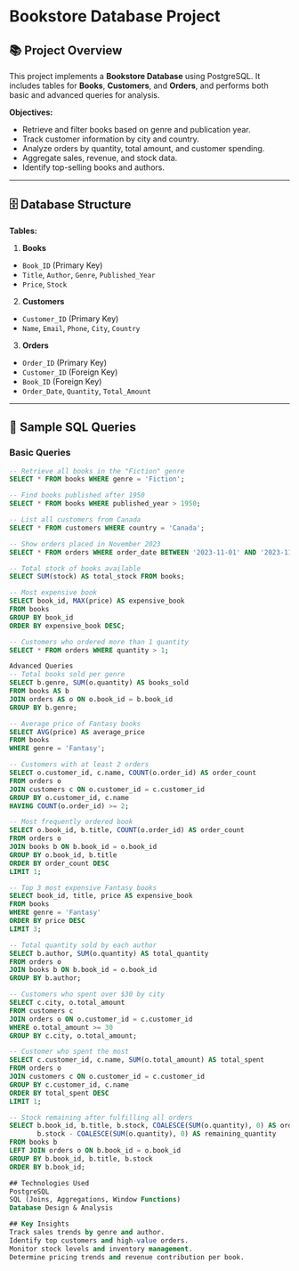 # Bookstore Database Project

## 📚 Project Overview
This project implements a **Bookstore Database** using PostgreSQL. It includes tables for **Books**, **Customers**, and **Orders**, and performs both basic and advanced queries for analysis.

**Objectives:**
- Retrieve and filter books based on genre and publication year.
- Track customer information by city and country.
- Analyze orders by quantity, total amount, and customer spending.
- Aggregate sales, revenue, and stock data.
- Identify top-selling books and authors.

---

## 🗄 Database Structure

**Tables:**

1. **Books**
- `Book_ID` (Primary Key)
- `Title`, `Author`, `Genre`, `Published_Year`
- `Price`, `Stock`

2. **Customers**
- `Customer_ID` (Primary Key)
- `Name`, `Email`, `Phone`, `City`, `Country`

3. **Orders**
- `Order_ID` (Primary Key)
- `Customer_ID` (Foreign Key)
- `Book_ID` (Foreign Key)
- `Order_Date`, `Quantity`, `Total_Amount`

---

## 📝 Sample SQL Queries

### Basic Queries

```sql
-- Retrieve all books in the "Fiction" genre
SELECT * FROM books WHERE genre = 'Fiction';

-- Find books published after 1950
SELECT * FROM books WHERE published_year > 1950;

-- List all customers from Canada
SELECT * FROM customers WHERE country = 'Canada';

-- Show orders placed in November 2023
SELECT * FROM orders WHERE order_date BETWEEN '2023-11-01' AND '2023-11-30';

-- Total stock of books available
SELECT SUM(stock) AS total_stock FROM books;

-- Most expensive book
SELECT book_id, MAX(price) AS expensive_book
FROM books
GROUP BY book_id
ORDER BY expensive_book DESC;

-- Customers who ordered more than 1 quantity
SELECT * FROM orders WHERE quantity > 1;

Advanced Queries
-- Total books sold per genre
SELECT b.genre, SUM(o.quantity) AS books_sold
FROM books AS b
JOIN orders AS o ON o.book_id = b.book_id
GROUP BY b.genre;

-- Average price of Fantasy books
SELECT AVG(price) AS average_price
FROM books
WHERE genre = 'Fantasy';

-- Customers with at least 2 orders
SELECT o.customer_id, c.name, COUNT(o.order_id) AS order_count
FROM orders o
JOIN customers c ON o.customer_id = c.customer_id
GROUP BY o.customer_id, c.name
HAVING COUNT(o.order_id) >= 2;

-- Most frequently ordered book
SELECT o.book_id, b.title, COUNT(o.order_id) AS order_count
FROM orders o
JOIN books b ON b.book_id = o.book_id
GROUP BY o.book_id, b.title
ORDER BY order_count DESC
LIMIT 1;

-- Top 3 most expensive Fantasy books
SELECT book_id, title, price AS expensive_book
FROM books
WHERE genre = 'Fantasy'
ORDER BY price DESC
LIMIT 3;

-- Total quantity sold by each author
SELECT b.author, SUM(o.quantity) AS total_quantity
FROM orders o
JOIN books b ON b.book_id = o.book_id
GROUP BY b.author;

-- Customers who spent over $30 by city
SELECT c.city, o.total_amount
FROM customers c
JOIN orders o ON o.customer_id = c.customer_id
WHERE o.total_amount >= 30
GROUP BY c.city, o.total_amount;

-- Customer who spent the most
SELECT c.customer_id, c.name, SUM(o.total_amount) AS total_spent
FROM orders o
JOIN customers c ON o.customer_id = c.customer_id
GROUP BY c.customer_id, c.name
ORDER BY total_spent DESC
LIMIT 1;

-- Stock remaining after fulfilling all orders
SELECT b.book_id, b.title, b.stock, COALESCE(SUM(o.quantity), 0) AS order_quantity, 
       b.stock - COALESCE(SUM(o.quantity), 0) AS remaining_quantity
FROM books b
LEFT JOIN orders o ON b.book_id = o.book_id
GROUP BY b.book_id, b.title, b.stock
ORDER BY b.book_id;

## Technologies Used
PostgreSQL
SQL (Joins, Aggregations, Window Functions)
Database Design & Analysis

## Key Insights
Track sales trends by genre and author.
Identify top customers and high-value orders.
Monitor stock levels and inventory management.
Determine pricing trends and revenue contribution per book.

